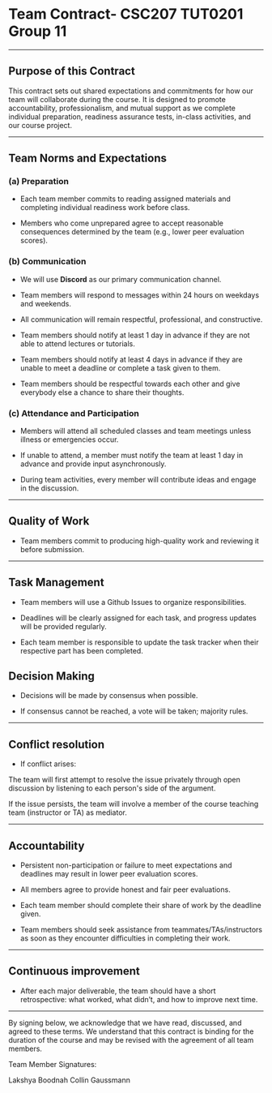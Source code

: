 # Team Contract- CSC207 TUT0201 Group 11

---
## Purpose of this Contract

This contract sets out shared expectations and commitments for how our team will collaborate during the course. It is designed to promote accountability, professionalism, and mutual support as we complete individual preparation, readiness assurance tests, in-class activities, and our course project.

---
## Team Norms and Expectations

### (a) Preparation

* Each team member commits to reading assigned materials and completing individual readiness work before class.

* Members who come unprepared agree to accept reasonable consequences determined by the team (e.g., lower peer evaluation scores).

### (b) Communication

* We will use **Discord** as our primary communication channel.

* Team members will respond to messages within 24 hours on weekdays and weekends.

* All communication will remain respectful, professional, and constructive.

* Team members should notify at least 1 day in advance if they are not able to attend lectures or tutorials.

* Team members should notify at least 4 days in advance if they are unable to meet a deadline or complete a task given to them.

* Team members should be respectful towards each other and give everybody else a chance to share their thoughts.

### (c) Attendance and Participation

* Members will attend all scheduled classes and team meetings unless illness or emergencies occur.

* If unable to attend, a member must notify the team at least 1 day in advance and provide input asynchronously.

* During team activities, every member will contribute ideas and engage in the discussion.

---
## Quality of Work

* Team members commit to producing high-quality work and reviewing it before submission.

---

## Task Management

* Team members will use a Github Issues to organize responsibilities.

* Deadlines will be clearly assigned for each task, and progress updates will be provided regularly.

* Each team member is responsible to update the task tracker when their respective part has been completed.

## Decision Making

* Decisions will be made by consensus when possible.

* If consensus cannot be reached, a vote will be taken; majority rules.

---
## Conflict resolution

* If conflict arises:

The team will first attempt to resolve the issue privately through open discussion by listening to each person's side of the argument.

If the issue persists, the team will involve a member of the course teaching team (instructor or TA) as mediator.

---

## Accountability

* Persistent non-participation or failure to meet expectations and deadlines may result in lower peer evaluation scores.

* All members agree to provide honest and fair peer evaluations.

* Each team member should complete their share of work by the deadline given.

* Team members should seek assistance from teammates/TAs/instructors as soon as they encounter difficulties in completing their work.

---
## Continuous improvement
* After each major deliverable, the team should have a short retrospective: what worked, what didn’t, and how to improve next time.
---
By signing below, we acknowledge that we have read, discussed, and agreed to these terms. We understand that this contract is binding for the duration of the course and may be revised with the agreement of all team members.

Team Member Signatures:

Lakshya Boodnah
Collin Gaussmann
